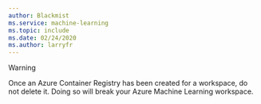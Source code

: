```yaml
---
author: Blackmist
ms.service: machine-learning
ms.topic: include
ms.date: 02/24/2020
ms.author: larryfr
---
```


> [!WARNING]
> Once an Azure Container Registry has been created for a workspace, do not delete it. Doing so will break your Azure Machine Learning workspace.